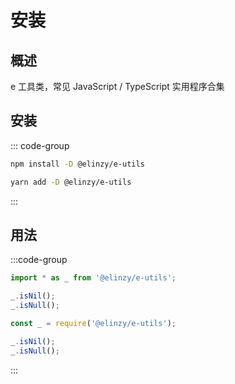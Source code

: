 # 安装

## 概述

e 工具类，常见 JavaScript / TypeScript 实用程序合集

## 安装

::: code-group

```sh [npm]
npm install -D @elinzy/e-utils
```

```sh [yarn]
yarn add -D @elinzy/e-utils
```
:::

## 用法

:::code-group

```js [ESM]
import * as _ from '@elinzy/e-utils';

_.isNil();
_.isNull();
```

```js [CommonJs]
const _ = require('@elinzy/e-utils');

_.isNil();
_.isNull();
```
:::
